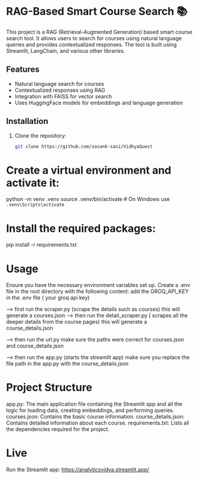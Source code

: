 # RAG-Based Smart Course Search 📚

This project is a RAG (Retrieval-Augmented Generation) based smart course search tool. It allows users to search for courses using natural language queries and provides contextualized responses. The tool is built using Streamlit, LangChain, and various other libraries.

## Features

- Natural language search for courses
- Contextualized responses using RAG
- Integration with FAISS for vector search
- Uses HuggingFace models for embeddings and language generation

## Installation

1. Clone the repository:

   ```sh
   git clone https://github.com/sasank-sasi/VidhyaQuest

# Create a virtual environment and activate it:

python -m venv .venv
source .venv/bin/activate  # On Windows use `.venv\Scripts\activate`

# Install the required packages:

pip install -r requirements.txt

# Usage
Ensure you have the necessary environment variables set up. Create a .env file in the root directory with the following content:
add the GROQ_API_KEY in the .env file ( your groq api key)

--> first run the scraper.py (scrape the details such as courses)
       this will generate a courses.json
--> then run the detail_scraper.py ( scrapes all the deeper details from the course pages)
       this will generate a course_details.json

--> then run the url.py
       make sure the paths were correct for courses.json and course_details.json

--> then run the app.py (starts the streamlit app)
       make sure you replace the file path in the app.py with the course_details.json

# Project Structure
app.py: The main application file containing the Streamlit app and all the logic for loading data, creating embeddings, and performing queries.
courses.json: Contains the basic course information.
course_details.json: Contains detailed information about each course.
requirements.txt: Lists all the dependencies required for the project.

# Live
Run the Streamlit app:
https://analyticsvidya.streamlit.app/
